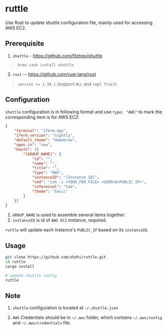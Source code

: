 # ruttle

Use Rust to update shuttle configuration file, mainly used for accessing AWS EC2.


## Prerequisite

1. `shuttle` - <https://github.com/fitztrev/shuttle>
> `brew cask install shuttle`

2. `rust` -- <https://github.com/rust-lang/rust>
> `version >= 1.30.1` (support `NLL` and `impl Trait`)

## Configuration

`shuttle` configuration is in following format and use `type: "AWS"` to mark the corresponding item is for AWS EC2:

```json
{
    "terminal": "iTerm.app",
    "iTerm_version": "nightly",
    "default_theme": "Homebrew",
    "open_in": "new",
    "hosts": [{
        "[GROUP_NAME]": {
            "id": "",
            "name": "",
            "title": "",
            "type": "AWS",
            "instanceID": "[Instance ID]",
            "cmd": "ssh -i <YOUR_PEM_FILE> <USER>@<PUBLIC_IP>",
            "inTerminal": "tab",
            "theme": "basic"
        }
    }]
}
```

1. `GROUP_NAME` is used to assemble several items together.
2. `instanceID` is id of `AWS EC2` instance, required.

`ruttle` will update each instance's `PUBLIC_IP` based on its `instanceID`.


## Usage

```bash
git clone https://github.com/shohi/ruttle.git
cd ruttle
cargo install

# update shuttle config
ruttle

```

## Note

1. `shuttle` configuration is located at `~/.shuttle.json`

2. `AWS` Credentials should be in `~/.aws` folder, which contains `~/.aws/config` and `~/.aws/credentials` file.
